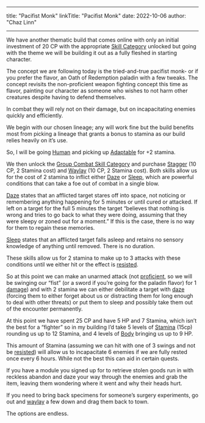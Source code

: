 
---
title: "Pacifist Monk"
linkTitle: "Pacifist Monk"
date: 2022-10-06
author: "Chaz Linn"

---
We have another thematic build that comes online with only an initial investment of 20 CP with the appropriate [Skill Category](/rules/skill_categories/) unlocked but going with the theme we will be building it out as a fully fleshed in starting character.

The concept we are following today is the tried-and-true pacifist monk- or if you prefer the flavor, an Oath of Redemption paladin with a few tweaks. The concept revisits the non-proficient weapon fighting concept this time as flavor, painting our character as someone who wishes to not harm other creatures despite having to defend themselves.

In combat they will rely not on their damage, but on incapacitating enemies quickly and efficiently.

We begin with our chosen lineage; any will work fine but the build benefits most from picking a lineage that grants a bonus to stamina as our build relies heavily on it’s use.

So, I will be going [Human](/rules/lineage_skill_categories/#human-lineage-skill-category) and picking up [Adaptable](/rules/skills/#adaptable) for +2 stamina.

We then unlock the [Group Combat Skill Category](/rules/skill_categories/#group-combat-skill-category) and purchase [Stagger](/rules/skills/#stagger) (10 CP, 2 Stamina cost) and [Waylay](/rules/skills/#waylay) (10 CP, 2 Stamina cost). Both skills allow us for the cost of 2 stamina to inflict either [Daze](/rules/conditions/#dazed) or [Sleep](/rules/conditions/#sleeping), which are powerful conditions that can take a foe out of combat in a single blow.

[Daze](/rules/conditions/#dazed) states that an afflicted target stares off into space, not noticing or remembering anything happening for 5 minutes or until cured or attacked. If left on a target for the full 5 minutes the target “believes that nothing is wrong and tries to go back to what they were doing, assuming that they were sleepy or zoned out for a moment.” If this is the case, there is no way for them to regain these memories.

[Sleep](/rules/conditions/#sleeping) states that an afflicted target falls asleep and retains no sensory knowledge of anything until removed. There is no duration.

These skills allow us for 2 stamina to make up to 3 attacks with these conditions until we either hit or the effect is [resisted](/rules/conditions/#resist).

So at this point we can make an unarmed attack (not [proficient](/rules/conditions/#proficiency), so we will be swinging our “fist” (or a sword if you’re going for the paladin flavor) for 1 [damage](/rules/conditions/#damage)) and with 2 stamina we can either debilitate a target with [daze](/rules/conditions/#dazed) (forcing them to either forget about us or distracting them for long enough to deal with other threats) or put them to sleep and possibly take them out of the encounter permanently.

At this point we have spent 25 CP and have 5 HP and 7 Stamina, which isn’t the best for a “fighter” so in my building I’d take 5 levels of [Stamina](/rules/skills/#stamina) (15cp) rounding us up to 12 Stamina, and 4 levels of [Body](/rules/skills/#body) bringing us up to 9 HP.

This amount of Stamina (assuming we can hit with one of 3 swings and not be [resisted](/rules/conditions/#resist)) will allow us to incapacitate 6 enemies if we are fully rested once every 6 hours. While not the best this can aid in certain quests.

If you have a module you signed up for to retrieve stolen goods run in with reckless abandon and daze your way through the enemies and grab the item, leaving them wondering where it went and why their heads hurt.

If you need to bring back specimens for someone’s surgery experiments, go out and [waylay](/rules/skills/#waylay) a few down and drag them back to town.

The options are endless.